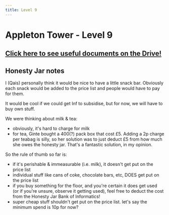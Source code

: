 ```yaml
---
title: Level 9
---
```


# Appleton Tower - Level 9

## [Click here to see useful documents on the Drive!](https://betterinformatics.com/drive?next=1sh05HH2h8g51LCFc22cLlWhA7_jEu3-E)

## Honesty Jar notes

I (Qais) personally think it would be nice to have a little snack bar.
Obviously each snack would be added to the price list and people would
have to pay for them.

It would be cool if we could get Inf to subsidise, but for now, we will have to buy own stuff.

We were thinking about milk & tea:
- obviously, it's hard to charge for milk
- for tea, Ginte bought a 400(?) pack box that cost £5.
  Adding a 2p charge per teabag is silly, so her solution was to just deduct £5
  from how much she owes the honesty jar. That's a fantastic solution, in my opinion.

So the rule of thumb so far is:
- if it's perishable & immeasurable (i.e. milk), it doesn't get put on the price list
- individual stuff like cans of coke, chocolate bars, etc, DOES get put on the price list
- if you buy something for the floor, and you're certain it does get used
  (or if you're unsure, observe it getting used), feel free to
  deduct the cost from the Honesty Jar Bank of Informatics!
- super cheap stuff shouldn't get put on the price list. let's say the minimum spend is 10p for now?
